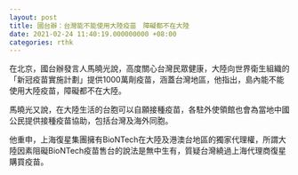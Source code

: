 ```yaml
---
layout: post
title: 國台辦：台灣能不能使用大陸疫苗　障礙都不在大陸
date: 2021-02-24 11:40:19.000000000 +08:00
categories: rthk
---
```


在北京，國台辦發言人馬曉光說，高度關心台灣民眾健康，大陸向世界衛生組織的「新冠疫苗實施計劃」提供1000萬劑疫苗，涵蓋台灣地區，他指出，島內能不能使用大陸疫苗，障礙都不在大陸。

馬曉光又說，在大陸生活的台胞可以自願接種疫苗，各駐外使領館也會為當地中國公民提供接種疫苗協助，包括台灣及海外同胞。

他重申，上海復星集團擁有BioNTech在大陸及港澳台地區的獨家代理權，所謂大陸因素阻礙BioNTech疫苗售台的說法是無中生有，質疑台灣繞過上海代理商復星購買疫苗。
